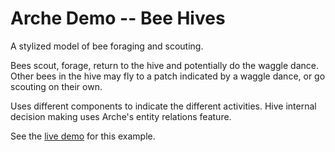 # Arche Demo -- Bee Hives

A stylized model of bee foraging and scouting.

Bees scout, forage, return to the hive and potentially do the waggle dance.
Other bees in the hive may fly to a patch indicated by a waggle dance,
or go scouting on their own.

Uses different components to indicate the different activities.
Hive internal decision making uses Arche's entity relations feature.

See the [live demo](https://mlange-42.github.io/arche-demo/bees/) for this example.

